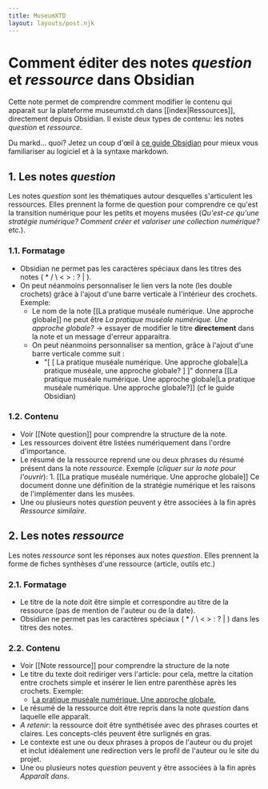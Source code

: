 ```yaml
---
title: MuseumXTD
layout: layouts/post.njk
---
```

# Comment éditer des notes *question* et *ressource* dans Obsidian

Cette note permet de comprendre comment modifier le contenu qui apparait sur la plateforme museumxtd.ch dans [[index|Ressources]], directement depuis Obsidian. Il existe deux types de contenu: les notes *question* et *ressource*. 

Du markd... quoi? Jetez un coup d'œil à [ce guide Obsidian](https://johackim.com/obsidian) pour mieux vous familiariser au logiciel et à la syntaxe markdown. 

## 1. Les notes *question*  
Les notes *question* sont les thématiques autour desquelles s'articulent les ressources. Elles prennent la forme de question pour comprendre ce qu'est la transition numérique pour les petits et moyens musées (*Qu'est-ce qu'une stratégie numérique? Comment créer et valoriser une collection numérique?* etc.). 

### 1.1. Formatage  
- Obsidian ne permet pas les caractères spéciaux dans les titres des notes ( * / \ < > : ? | ).  
- On peut néanmoins personnaliser le lien vers la note (les double crochets) grâce à l'ajout d'une barre verticale à l'intérieur des crochets. 
	Exemple:  
	- Le nom de la note [[La pratique muséale numérique. Une approche globale]] ne peut être *La pratique muséale numérique. Une approche globale?* -> essayer de modifier le titre **directement** dans la note et un message d'erreur apparaitra. 
	- On peut néanmoins personnaliser sa mention, grâce à l'ajout d'une barre verticale comme suit : 
		- "[ [ La pratique muséale numérique. Une approche globale|La pratique muséale, une approche globale? ] ]" donnera [[La pratique muséale numérique. Une approche globale|La pratique muséale numérique. Une approche globale?]] (cf le guide Obsidian)
### 1.2. Contenu
- Voir [[Note question]] pour comprendre la structure de la note. 
- Les ressources doivent être listées numériquement dans l'ordre d'importance. 
- Le résumé de la ressource reprend une ou deux phrases du résumé présent dans la note *ressource*. Exemple (*cliquer sur la note pour l'ouvrir*): 
	  1. [[La pratique muséale numérique. Une approche globale]]
	     Ce document donne une définition de la stratégie numérique et les raisons de l'implémenter dans les musées. 
- Une ou plusieurs notes *question* peuvent y être associées à la fin après *Ressource similaire*.    

## 2. Les notes *ressource*  
Les notes *ressource* sont les réponses aux notes *question*. Elles prennent la forme de fiches synthèses d'une ressource (article, outils etc.)

### 2.1. Formatage
- Le titre de la note doit être simple et correspondre au titre de la ressource (pas de mention de l'auteur ou de la date). 
- Obsidian ne permet pas les caractères spéciaux ( * / \ < > : ? | ) dans les titres des notes.   
### 2.2. Contenu
- Voir [[Note ressource]] pour comprendre la structure de la note 
- Le titre du texte doit rediriger vers l'article: pour cela, mettre la citation entre crochets simple et insérer le lien entre parenthèse après les crochets. Exemple: 
	- [La pratique muséale numérique. Une approche globale.](http://msw.be/wp-content/uploads/2020/01/VMS_Digitalisierung_F_Web.pdf)
- Le résumé de la ressource doit être repris dans la note *question* dans laquelle elle apparaît.   
- *A retenir*: la ressource doit être synthétisée avec des phrases courtes et claires. Les concepts-clés peuvent être surlignés en gras.  
- Le contexte est une ou deux phrases à propos de l'auteur ou du projet et inclut idéalement une redirection vers le profil de l'auteur ou le site du projet. 
- Une ou plusieurs notes *question* peuvent y être associées à la fin après *Apparaît dans*. 